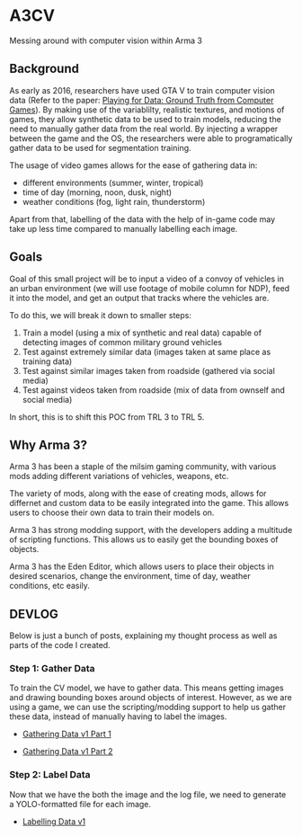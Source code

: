 # A3CV
Messing around with computer vision within Arma 3

## Background
As early as 2016, researchers have used GTA V to train computer vision data (Refer to the paper: [Playing for Data: Ground Truth from Computer Games](https://arxiv.org/pdf/1608.02192)). By making use of the variablilty, realistic textures, and motions of games, they allow synthetic data to be used to train models, reducing the need to manually gather data from the real world. By injecting a wrapper between the game and the OS, the researchers were able to programatically gather data to be used for segmentation training.

The usage of video games allows for the ease of gathering data in:
- different environments (summer, winter, tropical)
- time of day (morning, noon, dusk, night)
- weather conditions (fog, light rain, thunderstorm)

Apart from that, labelling of the data with the help of in-game code may take up less time compared to manually labelling each image.

## Goals
Goal of this small project will be to input a video of a convoy of vehicles in an urban environment (we will use footage of mobile column for NDP), feed it into the model, and get an output that tracks where the vehicles are.

To do this, we will break it down to smaller steps:
1. Train a model (using a mix of synthetic and real data) capable of detecting images of common military ground vehicles
2. Test against extremely similar data (images taken at same place as training data)
3. Test against similar images taken from roadside (gathered via social media)
4. Test against videos taken from roadside (mix of data from ownself and social media)

In short, this is to shift this POC from TRL 3 to TRL 5.

## Why Arma 3?
Arma 3 has been a staple of the milsim gaming community, with various mods adding different variations of vehicles, weapons, etc.

The variety of mods, along with the ease of creating mods, allows for differnet and custom data to be easily integrated into the game. This allows users to choose their own data to train their models on.

Arma 3 has strong modding support, with the developers adding a multitude of scripting functions. This allows us to easily get the bounding boxes of objects.

Arma 3 has the Eden Editor, which allows users to place their objects in desired scenarios, change the environment, time of day, weather conditions, etc easily.

## DEVLOG
Below is just a bunch of posts, explaining my thought process as well as parts of the code I created.

### Step 1: Gather Data
To train the CV model, we have to gather data. This means getting images and drawing bounding boxes around objects of interest. However, as we are using a game, we can use the scripting/modding support to help us gather these data, instead of manually having to label the images.

- [Gathering Data v1 Part 1](2025/06/24/gathering-data-v1-part-1)

- [Gathering Data v1 Part 2](2025/07/09/gathering-data-v1-part-2)

### Step 2: Label Data
Now that we have the both the image and the log file, we need to generate a YOLO-formatted file for each image.

- [Labelling Data v1](2025/07/17/labelling-data-v1)

